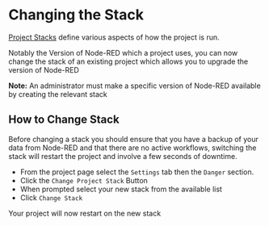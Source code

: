 # Changing the Stack
[Project Stacks](concepts#project-stack) define various aspects of how the project is run.

Notably the Version of Node-RED which a project uses, you can now change the stack of an existing project which allows you to upgrade the version of Node-RED

**Note:** An administrator must make a specific version of Node-RED available by creating the relevant stack

## How to Change Stack
Before changing a stack you should ensure that you have a backup of your data from Node-RED and that there are no active workflows, switching the stack will restart the project and involve a few seconds of downtime.


- From the project page  select the `Settings` tab then  the `Danger` section.
- Click the `Change Project Stack` Button
- When prompted select your new stack from the available list 
- Click `Change Stack`

Your project will now restart on the new stack


